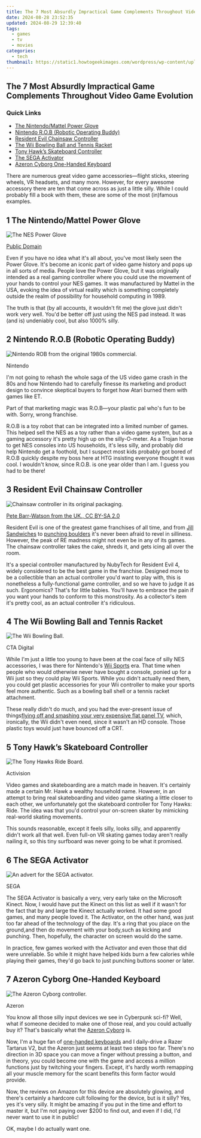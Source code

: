 ```yaml
---
title: The 7 Most Absurdly Impractical Game Complements Throughout Video Game Evolution
date: 2024-08-28 23:52:35
updated: 2024-08-29 12:39:40
tags:
  - games
  - tv
  - movies
categories:
  - tech
thumbnail: https://static1.howtogeekimages.com/wordpress/wp-content/uploads/2024/05/a-wii-tennis-racket-bowling-ball-and-a-power-glove-in-the-center-of-the-screen.jpg
---
```


## The 7 Most Absurdly Impractical Game Complements Throughout Video Game Evolution

### Quick Links

* [The Nintendo/Mattel Power Glove](https://some-skills.techidaily.com/new-turn-your-videos-backwards-on-phone/)
* [Nintendo R.O.B (Robotic Operating Buddy)](https://www.howtogeek.com/7-of-the-silliest-gaming-accessories-in-history/#nintendo-r-o-b-robotic-operating-buddy)
* [Resident Evil Chainsaw Controller](https://fox-direct.techidaily.com/new-in-2024-new-era-vr-game-engines-whats-revolutionary/)
* [The Wii Bowling Ball and Tennis Racket](https://howto.techidaily.com/fix-unfortunately-settings-has-stopped-on-honor-play-7t-quickly-drfone-by-drfone-fix-android-problems-fix-android-problems/)
* [Tony Hawk’s Skateboard Controller](https://some-approaches.techidaily.com/2024-approved-the-quintessential-quest-for-quality-storytellers-top-8-institutions/)
* [The SEGA Activator](https://android-location-track.techidaily.com/how-to-track-a-lost-samsung-galaxy-s24plus-for-free-drfone-by-drfone-virtual-android/)
* [Azeron Cyborg One-Handed Keyboard](https://extra-tips.techidaily.com/addressing-video-lag-on-photo-booth-experience/)

 There are numerous great video game accessories—flight sticks, steering wheels, VR headsets, and many more. However, for every awesome accessory there are ten that come across as just a little silly. While I could probably fill a book with them, these are some of the most (in)famous examples.

## 1  The Nintendo/Mattel Power Glove 

![The NES Power Glove](https://static1.howtogeekimages.com/wordpress/wp-content/uploads/2024/05/the-nes-power-glove.jpg) 

[Public Domain](https://commons.wikimedia.org/wiki/File:NES-Power-Glove.jpg)

 Even if you have no idea what it's all about, you've most likely seen the Power Glove. It's become an iconic part of video game history and pops up in all sorts of media. People love the Power Glove, but it was originally intended as a real gaming controller where you could use the movement of your hands to control your NES games. It was manufactured by Mattel in the USA, evoking the idea of virtual reality which is something completely outside the realm of possibility for household computing in 1989.

 The truth is that (by all accounts, it wouldn't fit me) the glove just didn't work very well. You'd be better off just using the NES pad instead. It was (and is) undeniably cool, but also 1000% silly.

## 2  Nintendo R.O.B (Robotic Operating Buddy) 

![Nintendo ROB from the original 1980s commercial.](https://static1.howtogeekimages.com/wordpress/wp-content/uploads/2024/05/nintendo-rob.jpg) 

Nintendo

 I'm not going to rehash the whole saga of the US video game crash in the 80s and how Nintendo had to carefully finesse its marketing and product design to convince skeptical buyers to forget how Atari burned them with games like ET.

 Part of that marketing magic was R.O.B—your plastic pal who's fun to be with. Sorry, wrong franchise.

 R.O.B is a toy robot that can be integrated into a limited number of games. This helped sell the NES as a toy rather than a video game system, but as a gaming accessory it's pretty high up on the silly-O-meter. As a Trojan horse to get NES consoles into US households, it's less silly, and probably did help Nintendo get a foothold, but I suspect most kids probably got bored of R.O.B quickly despite my boss here at HTG insisting everyone thought it was cool. I wouldn't know, since R.O.B. is one year older than I am. I guess you had to be there!

## 3  Resident Evil Chainsaw Controller 

![Chainsaw controller in its original packaging.](https://static1.howtogeekimages.com/wordpress/wp-content/uploads/2024/05/chainsaw-controller.jpg) 

[Pete Barr-Watson from the UK., CC BY-SA 2.0](https://commons.wikimedia.org/wiki/File:Re%5Fcontroller.jpg)

 Resident Evil is one of the greatest game franchises of all time, and from [Jill Sandwiches](https://residentevil.fandom.com/wiki/Jill%5FSandwich) to [punching boulders](https://gamerant.com/resident-evil-chris-redfield-memes-punch-boulder/) it's never been afraid to revel in silliness. However, the peak of RE madness might not even be in any of its games. The chainsaw controller takes the cake, shreds it, and gets icing all over the room.

 It's a special controller manufactured by NubyTech for Resident Evil 4, widely considered to be the best game in the franchise. Designed more to be a collectible than an actual controller you'd want to play with, this is nonetheless a fully-functional game controller, and so we have to judge it as such. Ergonomics? That's for little babies. You'll have to embrace the pain if you want your hands to conform to this monstrosity. As a collector's item it's pretty cool, as an actual controller it's ridiculous.

## 4  The Wii Bowling Ball and Tennis Racket 

![The Wii Bowling Ball.](https://static1.howtogeekimages.com/wordpress/wp-content/uploads/2024/05/wii-bowling-ball.jpg) 

CTA Digital

 While I'm just a little too young to have been at the coal face of silly NES accessories, I was there for Nintendo's [Wii Sports](https://ios-unlock.techidaily.com/in-2024-how-to-fix-auto-lock-greyed-out-on-iphone-12-mini-by-drfone-ios/) era. That time when people who would otherwise never have bought a console, ponied up for a Wii just so they could play Wii Sports. While you didn't actually need them, you could get plastic accessories for your Wii controller to make your sports feel more authentic. Such as a bowling ball shell or a tennis racket attachment.

 These really didn't do much, and you had the ever-present issue of things[flying off and smashing your very expensive flat panel TV](https://www.youtube.com/watch?v=7BQjMglrHW4), which, ironically, the Wii didn't even need, since it wasn't an HD console. Those plastic toys would just have bounced off a CRT.

## 5  Tony Hawk’s Skateboard Controller 

![The Tony Hawks Ride Board.](https://static1.howtogeekimages.com/wordpress/wp-content/uploads/2024/05/tony-hawks-ride-board.jpg) 

Activision

 Video games and skateboarding are a match made in heaven. It's certainly made a certain Mr. Hawk a wealthy household name. However, in an attempt to bring real skateboarding and video game skating a little closer to each other, we unfortunately got the skateboard controller for Tony Hawks: Ride. The idea was that you'd control your on-screen skater by mimicking real-world skating movements.

 This sounds reasonable, except it feels silly, looks silly, and apparently didn't work all that well. Even full-on VR skating games today aren't really nailing it, so this tiny surfboard was never going to be what it promised.

## 6  The SEGA Activator 

![An advert for the SEGA activator.](https://static1.howtogeekimages.com/wordpress/wp-content/uploads/2024/05/sega-activator1-1024x662.png) 

SEGA

 The SEGA Activator is basically a very, very early take on the Microsoft Kinect. Now, I would have put the Kinect on this list as well if it wasn't for the fact that by and large the Kinect actually worked. It had some good games, and many people loved it. The Activator, on the other hand, was just too far ahead of the technology of the day. It's a ring that you place on the ground,and then do movement with your body,such as kicking and punching. Then, hopefully, the character on screen would do the same.

 In practice, few games worked with the Activator and even those that did were unreliable. So while it might have helped kids burn a few calories while playing their games, they'd go back to just punching buttons sooner or later.

## 7  Azeron Cyborg One-Handed Keyboard 

![The Azeron Cyborg controller.](https://static1.howtogeekimages.com/wordpress/wp-content/uploads/2024/05/azeron-cyborg.jpg) 

Azeron

 You know all those silly input devices we see in Cyberpunk sci-fi? Well, what if someone decided to make one of those real, and you could actually buy it? That's basically what the [Azeron Cyborg](https://www.amazon.com/Azeron-Cyborg-Gaming-Keypad-Programmable/dp/B0B3YB78JR?tag=hotoge-20&ascsubtag=UUhtgUeUpU2003051&asc%5Frefurl=https%3A%2F%2Fwww.howtogeek.com%2F7-of-the-silliest-gaming-accessories-in-history%2F&asc%5Fcampaign=Evergreen) is.

 Now, I'm a huge fan of [one-handed keyboards](https://some-knowledge.techidaily.com/new-innovative-question-collection-for-lively-podcast-discussions/) and I daily-drive a Razer Tartarus V2, but the Azeron just seems at least two steps too far. There's no direction in 3D space you can move a finger without pressing a button, and in theory, you could become one with the game and access a million functions just by twitching your fingers. Except, it's hardly worth remapping all your muscle memory for the scant benefits this form factor would provide.

 Now, the reviews on Amazon for this device are absolutely glowing, and there's certainly a hardcore cult following for the device, but is it silly? Yes, yes it's very silly. It might be amazing if you put in the time and effort to master it, but I'm not paying over $200 to find out, and even if I did, I'd never want to use it in public!

 OK, maybe I do actually want one.

<ins class="adsbygoogle"
     style="display:block"
     data-ad-format="autorelaxed"
     data-ad-client="ca-pub-7571918770474297"
     data-ad-slot="1223367746"></ins>



<ins class="adsbygoogle"
     style="display:block"
     data-ad-client="ca-pub-7571918770474297"
     data-ad-slot="8358498916"
     data-ad-format="auto"
     data-full-width-responsive="true"></ins>
